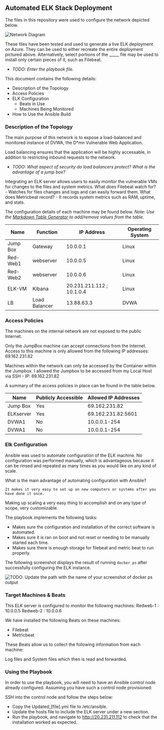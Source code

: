 ## Automated ELK Stack Deployment

The files in this repository were used to configure the network depicted below.

![Network Diagram](Images/diagram_filename.png)

These files have been tested and used to generate a live ELK deployment on Azure. They can be used to either recreate the entire deployment pictured above. Alternatively, select portions of the _____ file may be used to install only certain pieces of it, such as Filebeat.

  - _TODO: Enter the playbook file._

This document contains the following details:
- Description of the Topology
- Access Policies
- ELK Configuration
  - Beats in Use
  - Machines Being Monitored
- How to Use the Ansible Build


### Description of the Topology

The main purpose of this network is to expose a load-balanced and monitored instance of DVWA, the D*mn Vulnerable Web Application.

Load balancing ensures that the application will be highly accessable, in addition to restricting inbound requests to the network.
- _TODO: What aspect of security do load balancers protect? What is the advantage of a jump box?_

Integrating an ELK server allows users to easily monitor the vulnerable VMs for changes to the files and system metrics.
What does Filebeat watch for? - Watches for files changes and logs and can easily forward them.
What does Metricbeat record?  - It records system metrics such as RAM, uptime, and stats.

The configuration details of each machine may be found below.
_Note: Use the [Markdown Table Generator](http://www.tablesgenerator.com/markdown_tables) to add/remove values from the table_.

| Name     | Function     | IP Address                | Operating System |
|----------|--------------|---------------------------|------------------|
| Jump Box | Gateway      | 10.0.0.1                  | Linux            |
| Red-Web1 | webserver    | 10.0.0.5                  | Linux            |
| Red-Web2 | webserver    | 10.0.0.6                  | Linux            |
| ELK-VM   | Kibana       | 20.231.211.112 ; 10.1.0.4 | Linux            |
| LB       | Load Balancer| 13.88.63.3                |    DVWA          |

### Access Policies

The machines on the internal network are not exposed to the public Internet. 

Only the JumpBox machine can accept connections from the Internet. Access to this machine is only allowed from the following IP addresses: 
69.162.231.82

Machines within the network can only be accessed by the Container within the Jumpbox.
I allowed the Jumpbox to be accessed from my Local Host via SSH - IP: 69.162.231.82 

A summary of the access policies in place can be found in the table below.

| Name     | Publicly Accessible | Allowed IP Addresses |
|----------|---------------------|----------------------|
| Jump Box | Yes                 | 69.162.231.82        |
| ELKserver| Yes                 | 69.162.231.82:5601   |
| DVWA1    | No                  | 10.0.0.1-254         |
| DVWA1    | No                  | 10.0.0.1-254         |



### Elk Configuration

Ansible was used to automate configuration of the ELK machine. No configuration was performed manually, which is advantageous because it can be rinsed
and repeated as many times as you would like on any kind of scale.

What is the main advantage of automating configuration with Ansible?
	
	It makes it very easy to set up on new computers or systems after you have done it once.
Making up scaling a very easy thing to accomplish and on any type of scope, very customizable.

The playbook implements the following tasks:
- Makes sure the configuration and installation of the correct software is automated.
- Makes sure it is ran on boot and not reset or needing to be manually started each time.
- Makes sure there is enough storage for filebeat and metric beat to run properly.

The following screenshot displays the result of running `docker ps` after successfully configuring the ELK instance.

![TODO: Update the path with the name of your screenshot of docker ps output](Images/docker_ps_output.png)

### Target Machines & Beats
This ELK server is configured to monitor the following machines:
Redweb-1 : 10.0.0.5
Redweb-2 : 10.0.0.6

We have installed the following Beats on these machines:

- Filebeat
- Metricbeat

These Beats allow us to collect the following information from each machine:

Log files and System files which then is read and forwarded.

### Using the Playbook
In order to use the playbook, you will need to have an Ansible control node already configured. Assuming you have such a control node provisioned: 

SSH into the control node and follow the steps below:
- Copy the Updated_[file].yml file to /etc/ansible.
- Update the hosts file to include the ELK server under a new section.
- Run the playbook, and navigate to http://20.231.211.112 to check that the installation worked as expected.
